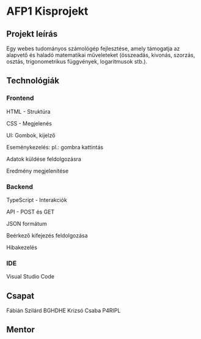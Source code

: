 # AFP1 Kisprojekt


## Projekt leírás
Egy webes tudományos számológép fejlesztése, amely támogatja az alapvető és haladó matematikai műveleteket (összeadás, kivonás, szorzás, osztás, trigonometrikus függvények, logaritmusok stb.).


## Technológiák
### Frontend
HTML - Struktúra

CSS - Megjelenés

UI: Gombok, kijelző

Eseménykezelés: pl.: gombra kattintás

Adatok küldése feldolgozásra

Eredmény megjelenítése


### Backend
TypeScript - Interakciók

API - POST és GET

JSON formátum

Beérkező kifejezés feldolgozása

Hibakezelés


### IDE
Visual Studio Code


## Csapat
Fábián Szilárd BGHDHE
Krizsó Csaba P4RIPL


## Mentor
